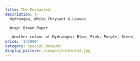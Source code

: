 ```yaml
---
title: The Enchanted
description: |-
  Hydrangea, White Chrysant & Leaves

  Wrap: Brown Paper

  _Another colour of Hydrangea: Blue, Pink, Purple, Green_
price: '175000'
category: Special Bouquet
display_picture: /images/enchanted.jpg
---
```


